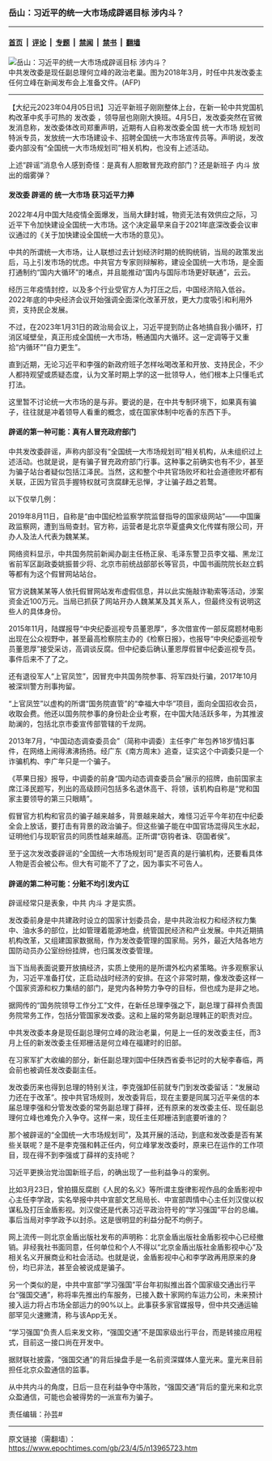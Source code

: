 ### 岳山：习近平的统一大市场成辟谣目标 涉内斗？

---

#### [首页](../../../..?n13965723) &nbsp;|&nbsp; [评论](../../../../../epoch-comment?n13965723) &nbsp;|&nbsp; [专题](../../../../../epoch-special?n13965723) &nbsp;|&nbsp; [禁闻](../../../../../epoch-news?n13965723) &nbsp;|&nbsp; [禁书](../../../../../books?n13965723) &nbsp;|&nbsp; [翻墙](https://github.com/gfw-breaker/nogfw/blob/master/README.md?n13965723)


<div><img alt="岳山：习近平的统一大市场成辟谣目标 涉内斗？" class="attachment-djy_600_400 size-djy_600_400 wp-post-image" src="https://i.epochtimes.com/assets/uploads/2022/10/id13837740-000_12054R@1200x1200-600x400.jpg"/>
<div class="caption">
 中共发改委是现任副总理何立峰的政治老巢。图为2018年3月，时任中共发改委主任何立峰在新闻发布会上准备文件。(AFP)
</div></div><hr/><div class="post_content" id="artbody" itemprop="articleBody">
 <!-- article content begin -->
 <p>
  【大纪元2023年04月05日讯】习近平新班子刚刚整体上台，在新一轮中共党国机构改革中炙手可热的
  <ok href="https://www.epochtimes.com/gb/tag/%E5%8F%91%E6%94%B9%E5%A7%94.html">
   发改委
  </ok>
  ，领导层也刚刚大换班。4月5日，发改委突然在官微发消息称，发改委体改司郑重声明，近期有人自称发改委全国
  <ok href="https://www.epochtimes.com/gb/tag/%E7%BB%9F%E4%B8%80%E5%A4%A7%E5%B8%82%E5%9C%BA.html">
   统一大市场
  </ok>
  规划司特派专员，发放统一大市场建设卡、招聘全国统一大市场宣传员等。声明说，发改委内部没有“全国统一大市场规划司”相关机构，也没有上述活动。
 </p>
 <p>
  上述“辟谣”消息令人感到奇怪：是真有人胆敢冒充政府部门？还是新班子
  <ok href="https://www.epochtimes.com/gb/tag/%E5%86%85%E6%96%97.html">
   内斗
  </ok>
  放出的烟雾弹？
 </p>
 <h4>
  <ok href="https://www.epochtimes.com/gb/tag/%E5%8F%91%E6%94%B9%E5%A7%94.html">
   发改委
  </ok>
  辟谣的
  <ok href="https://www.epochtimes.com/gb/tag/%E7%BB%9F%E4%B8%80%E5%A4%A7%E5%B8%82%E5%9C%BA.html">
   统一大市场
  </ok>
  获习近平力捧
 </h4>
 <p>
  2022年4月中国大陆疫情全面爆发，当局大肆封城，物资无法有效供应之际，习近平下令加快建设全国统一大市场。这个决定最早来自于2021年底深改委会议审议通过的《关于加快建设全国统一大市场的意见》。
 </p>
 <p>
  中共的所谓统一大市场，让人联想过去计划经济时期的统购统销，当局的政策发出后，马上引发市场的忧虑。中共官方专家则辩解称，建设全国统一大市场，是全面打通制约“国内大循环”的堵点，并且能推动“国内与国际市场更好联通”，云云。
 </p>
 <p>
  经历三年疫情封控，以及多个行业受官方人为打压之后，中国经济陷入低谷。2022年底的中央经济会议开始强调全面深化改革开放，更大力度吸引和利用外资，支持民企发展。
 </p>
 <p>
  不过，在2023年1月31日的政治局会议上，习近平提到防止各地搞自我小循环，打消区域壁垒，真正形成全国统一大市场，畅通国内大循环。这一定调等于又重拾“内循环”“自力更生”。
 </p>
 <p>
  直到近期，无论习近平和李强的新政府班子怎样吆喝改革和开放、支持民企，不少人都持观望或质疑态度，认为文革时期上学的这一批领导人，他们根本上只懂毛式打法。
 </p>
 <p>
  这里暂不讨论统一大市场的是与非。要说的是，在中共专制环境下，如果真有骗子，往往就是冲着领导人看重的概念，或在国家体制中吃香的东西下手。
 </p>
 <h4>
  辟谣的第一种可能：真有人冒充政府部门
 </h4>
 <p>
  中共发改委辟谣，声称内部没有“全国统一大市场规划司”相关机构，从未组织过上述活动。也就是说，是有骗子冒充政府部门行事。这种事之前确实也有不少，甚至为骗子站台者疑似包括江泽民。当然，这和整个中共官场败坏和社会道德败坏都有关联，正因为官员手握特权就可贪腐肆无忌惮，才让骗子趋之若鹜。
 </p>
 <p>
  以下仅举几例：
 </p>
 <p>
  2019年8月11日，自称是“由中国纪检监察学院监督指导的国家级网站”——中国廉政监察网，遭到当局查封。官方称，运营者是北京华夏盛典文化传媒有限公司，开办人及法人代表为魏某某。
 </p>
 <p>
  网络资料显示，中共国务院前新闻办副主任杨正泉、毛泽东警卫员李文福、黑龙江省前军区副政委姚振普少将、北京市前统战部部长等官员，中国书画院院长赵立鹤等都有为这个假冒网站站台。
 </p>
 <p>
  官方说魏某某等人依托假冒网站发布虚假信息，并以此实施敲诈勒索等活动，涉案资金近100万元。当局已抓获了网站开办人魏某某及其关系人，但最终没有说明这些人的具体身份。
 </p>
 <p>
  2015年11月，陆媒报导“中央纪委巡视专员董恩厚”，多次借宣传一部反腐题材电影出现在公众视野中，甚至最高检察院主办的《检察日报》，也报导“中央纪委巡视专员董恩厚”接受采访，高调谈反腐。但中纪委后确认董恩厚假冒中纪委巡视专员。事件后来不了了之。
 </p>
 <p>
  还有退役军人“上官凤笠”，因冒充中共国务院参事、将军四处行骗，2017年10月被深圳警方刑事拘留。
 </p>
 <p>
  “上官凤笠”以虚构的所谓“国务院直管”的“幸福大中华”项目，面向全国招收会员，收取会费。他还以国务院参事的身份赴企业考察，在中国大陆活跃多年，为其推波助澜的，包括北京市委宣传部管辖的千龙网。
 </p>
 <p>
  2013年7月，“中国动态调查委员会”（简称中调委）主任李广年包养18岁情妇事件，在网络上闹得沸沸扬扬。经广东《南方周末》追查，证实这个中调委只是一个诈骗机构、李广年只是一个骗子。
 </p>
 <p>
  《苹果日报》报导，中调委的前身“国内动态调查委员会”展示的招牌，由前国家主席江泽民题写，列出的高级顾问包括多名退休高干、将领，该机构自称是“党和国家主要领导的第三只眼睛”。
 </p>
 <p>
  假冒官方机构和官员的骗子越来越多，背景越来越大，难怪习近平今年初在中纪委全会上放话，要打击有背景的政治骗子。但这些骗子能在中国官场混得风生水起，证明他们与现职官员的同质性越来越高。正所谓“窃钩者诛、窃国者侯”。
 </p>
 <p>
  至于这次发改委辟谣的“全国统一大市场规划司”是否真的是行骗机构，还要看具体人物是否会被公布。但大有可能不了了之，因为事实不可告人。
 </p>
 <h4>
  辟谣的第二种可能：分赃不均引发内讧
 </h4>
 <p>
  辟谣经常只是表象，中共
  <ok href="https://www.epochtimes.com/gb/tag/%E5%86%85%E6%96%97.html">
   内斗
  </ok>
  才是实质。
 </p>
 <p>
  发改委前身是中共建政时设立的国家计划委员会，是中共政治权力和经济权力集中、油水多的部位，比如管理着能源地盘，统管国民经济和产业发展。中共近期搞机构改革，又组建国家数据局，作为发改委管理的国家局。另外，最近大陆各地方国防动员办公室纷纷挂牌，也归属发改委管理。
 </p>
 <p>
  当下当局表面说要开放搞经济，实质上使用的是所谓外松内紧策略。许多观察家认为，习近平准备打仗，正启动战时经济的安排。在这个非常时期，像发改委这样一个国家资源和权力集结的部门，是党内各种势力争夺的目标，但也成为是非之地。
 </p>
 <p>
  据网传的“国务院领导工作分工”文件，在新任总理李强之下，副总理丁薛祥负责国务院常务工作，包括分管国家发改委。这和上届的常务副总理韩正的职责对应。
 </p>
 <p>
  中共发改委本身是现任副总理何立峰的政治老巢，何是上一任的发改委主任，而3月上任的新发改委主任郑栅洁是何立峰在福建时的旧部。
 </p>
 <p>
  在习家军扩大收编的部分，新任副总理刘国中任陕西省委书记时的大秘李春临，两会前也被调任发改委副主任。
 </p>
 <p>
  发改委历来也得到总理的特别关注，李克强卸任前就专门到发改委留话：“发展动力还在于改革”。按中共官场规则，发改委背后，现在主要是同属习近平亲信的本届总理李强和分管发改委的常务副总理丁薛祥，还有原来的发改委主任、现任副总理何立峰也难免介入争夺。这样一来，现任主任郑栅洁到底要听谁的？
 </p>
 <p>
  那个被辟谣的“全国统一大市场规划司”，及其开展的活动，到底和发改委是否有某些关联呢？是不是李克强和韩正任内，何立峰掌发改委时，原来已在运作的工作项目，现在得不到李强或丁薛祥的支持呢？
 </p>
 <p>
  习近平更换治党治国新班子后，的确出现了一些利益争斗的案例。
 </p>
 <p>
  比如3月23日，曾拍摄反腐剧《人民的名义》等所谓主旋律影视作品的金盾影视中心主任李学政，实名举报中共中宣部文艺局局长、中宣部舆情中心主任刘汉俊以权谋私及打压金盾影视。刘汉俊还是代表习近平政治符号的“学习强国”平台的总编。事后当局对李学政予以封杀。这是很明显的利益分配不均例子。
 </p>
 <p>
  网上流传一则北京金盾出版社发布的声明称：北京金盾出版社金盾影视中心已经撤销。非经我社书面同意，任何单位和个人不得以“北京金盾出版社金盾影视中心”及相关名义开展商业和社会活动。也就是说，金盾影视中心和李学政再用原来的身份，均已非法，甚至会被说成是骗子。
 </p>
 <p>
  另一个类似的是，中共中宣部“学习强国”平台年初拟推出首个国家级交通出行平台“强国交通”，称将率先推出约车服务，已接入数十家网约车运力公司，未来预计接入运力将占市场全部运力的90%以上。此事获多家官媒报导，但中共交通运输部罕见火速撇清，称与该App无关。
 </p>
 <p>
  “学习强国”负责人后来发文称，“强国交通”不是国家级出行平台，而是转接应用程式，目前这一接口尚在开发中。
 </p>
 <p>
  据财联社披露，“强国交通”的背后操盘手是一名前资深媒体人童光来。童光来目前担任北京众盈通信的监事。
 </p>
 <p>
  从中共内斗的角度，日后一旦在利益争夺中落败，“强国交通”背后的童光来和北京众盈通信，可能也会被得势的一派宣布为骗子。
 </p>
 <p>
  责任编辑：孙芸#
 </p>
 <!-- article content end -->
 <div id="below_article_ad">
 </div>
</div>


---

原文链接（需翻墙）：https://www.epochtimes.com/gb/23/4/5/n13965723.htm